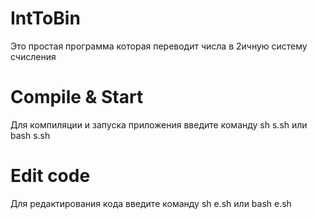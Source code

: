 # IntToBin
Это простая программа которая переводит числа в 2ичную систему счисления

# Compile & Start
Для компиляции и запуска приложения введите команду
sh s.sh или bash s.sh

# Edit code
Для редактирования кода введите команду
sh e.sh или bash e.sh 
